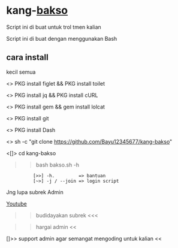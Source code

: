# kang-[bakso](https://github.com/Bayu12345677/kang-bakso)

Script ini di buat untuk trol tmen kalian

Script ini di buat dengan menggunakan Bash

## cara install
kecil semua

<> PKG install figlet && PKG install toilet

<> PKG install jq && PKG install cURL

<> PKG install gem && gem install lolcat

<> PKG install git

<> PKG install Dash

<> sh -c "git clone https://github.com/Bayu12345677/kang-bakso"

<[]> cd kang-bakso

>> bash bakso.sh -h


              [>>] -h.         => bantuan
              [~>] -j / --join => login script

Jng lupa subrek Admin

[     Youtube](https://youtube.com/channel/UCtu-GcxKL8kJBXpR1wfMgWg)


>> budidayakan subrek <<<

>> hargai admin <<

[]>> support admin agar semangat mengoding untuk kalian <<
